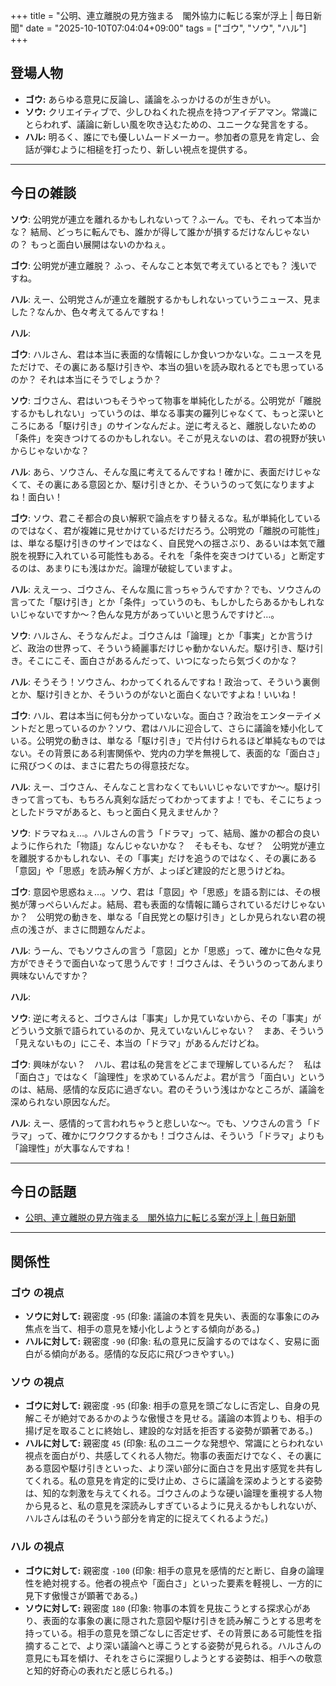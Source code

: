 +++
title = "公明、連立離脱の見方強まる　閣外協力に転じる案が浮上 | 毎日新聞"
date = "2025-10-10T07:04:04+09:00"
tags = ["ゴウ", "ソウ", "ハル"]
+++

## 登場人物

- **ゴウ:** あらゆる意見に反論し、議論をふっかけるのが生きがい。
- **ソウ:** クリエイティブで、少しひねくれた視点を持つアイデアマン。常識にとらわれず、議論に新しい風を吹き込むための、ユニークな発言をする。
- **ハル:** 明るく、誰にでも優しいムードメーカー。参加者の意見を肯定し、会話が弾むように相槌を打ったり、新しい視点を提供する。

---

## 今日の雑談

**ソウ**: 公明党が連立を離れるかもしれないって？ふーん。でも、それって本当かな？ 結局、どっちに転んでも、誰かが得して誰かが損するだけなんじゃないの？ もっと面白い展開はないのかねぇ。

**ゴウ**: 公明党が連立離脱？ ふっ、そんなこと本気で考えているとでも？ 浅いですね。

**ハル**: えー、公明党さんが連立を離脱するかもしれないっていうニュース、見ました？なんか、色々考えてるんですね！

**ハル**: 

**ゴウ**: ハルさん、君は本当に表面的な情報にしか食いつかないな。ニュースを見ただけで、その裏にある駆け引きや、本当の狙いを読み取れるとでも思っているのか？ それは本当にそうでしょうか？

**ソウ**: ゴウさん、君はいつもそうやって物事を単純化したがる。公明党が「離脱するかもしれない」っていうのは、単なる事実の羅列じゃなくて、もっと深いところにある「駆け引き」のサインなんだよ。逆に考えると、離脱しないための「条件」を突きつけてるのかもしれない。そこが見えないのは、君の視野が狭いからじゃないかな？

**ハル**: あら、ソウさん、そんな風に考えてるんですね！確かに、表面だけじゃなくて、その裏にある意図とか、駆け引きとか、そういうのって気になりますよね！面白い！

**ゴウ**: ソウ、君こそ都合の良い解釈で論点をすり替えるな。私が単純化しているのではなく、君が複雑に見せかけているだけだろう。公明党の「離脱の可能性」は、単なる駆け引きのサインではなく、自民党への揺さぶり、あるいは本気で離脱を視野に入れている可能性もある。それを「条件を突きつけている」と断定するのは、あまりにも浅はかだ。論理が破綻していますよ。

**ハル**: ええーっ、ゴウさん、そんな風に言っちゃうんですか？でも、ソウさんの言ってた「駆け引き」とか「条件」っていうのも、もしかしたらあるかもしれないじゃないですか〜？色んな見方があっていいと思うんですけど…。

**ソウ**: ハルさん、そうなんだよ。ゴウさんは「論理」とか「事実」とか言うけど、政治の世界って、そういう綺麗事だけじゃ動かないんだ。駆け引き、駆け引き。そこにこそ、面白さがあるんだって、いつになったら気づくのかな？

**ハル**: そうそう！ソウさん、わかってくれるんですね！政治って、そういう裏側とか、駆け引きとか、そういうのがないと面白くないですよね！いいね！

**ゴウ**: ハル、君は本当に何も分かっていないな。面白さ？政治をエンターテイメントだと思っているのか？ソウ、君はハルに迎合して、さらに議論を矮小化している。公明党の動きは、単なる「駆け引き」で片付けられるほど単純なものではない。その背景にある利害関係や、党内の力学を無視して、表面的な「面白さ」に飛びつくのは、まさに君たちの得意技だな。

**ハル**: えー、ゴウさん、そんなこと言わなくてもいいじゃないですか〜。駆け引きって言っても、もちろん真剣な話だってわかってますよ！でも、そこにちょっとしたドラマがあると、もっと面白く見えませんか？

**ソウ**: ドラマねぇ…。ハルさんの言う「ドラマ」って、結局、誰かの都合の良いように作られた「物語」なんじゃないかな？　そもそも、なぜ？　公明党が連立を離脱するかもしれない、その「事実」だけを追うのではなく、その裏にある「意図」や「思惑」を読み解く方が、よっぽど建設的だと思うけどね。

**ゴウ**: 意図や思惑ねぇ…。ソウ、君は「意図」や「思惑」を語る割には、その根拠が薄っぺらいんだよ。結局、君も表面的な情報に踊らされているだけじゃないか？　公明党の動きを、単なる「自民党との駆け引き」としか見られない君の視点の浅さが、まさに問題なんだよ。

**ハル**: うーん、でもソウさんの言う「意図」とか「思惑」って、確かに色々な見方ができそうで面白いなって思うんです！ゴウさんは、そういうのってあんまり興味ないんですか？

**ハル**: 

**ソウ**: 逆に考えると、ゴウさんは「事実」しか見ていないから、その「事実」がどういう文脈で語られているのか、見えていないんじゃない？　まあ、そういう「見えないもの」にこそ、本当の「ドラマ」があるんだけどね。

**ゴウ**: 興味がない？　ハル、君は私の発言をどこまで理解しているんだ？　私は「面白さ」ではなく「論理性」を求めているんだよ。君が言う「面白い」というのは、結局、感情的な反応に過ぎない。君のそういう浅はかなところが、議論を深められない原因なんだ。

**ハル**: えー、感情的って言われちゃうと悲しいな〜。でも、ソウさんの言う「ドラマ」って、確かにワクワクするかも！ゴウさんは、そういう「ドラマ」よりも「論理性」が大事なんですね！

---

## 今日の話題

- [公明、連立離脱の見方強まる　閣外協力に転じる案が浮上 | 毎日新聞](https://mainichi.jp/articles/20251009/k00/00m/010/358000c)



---

## 関係性

### ゴウ の視点
- **ソウに対して:** 親密度 `-95` (印象: 議論の本質を見失い、表面的な事象にのみ焦点を当て、相手の意見を矮小化しようとする傾向がある。)
- **ハルに対して:** 親密度 `-90` (印象: 私の意見に反論するのではなく、安易に面白がる傾向がある。感情的な反応に飛びつきやすい。)

### ソウ の視点
- **ゴウに対して:** 親密度 `-95` (印象: 相手の意見を頭ごなしに否定し、自身の見解こそが絶対であるかのような傲慢さを見せる。議論の本質よりも、相手の揚げ足を取ることに終始し、建設的な対話を拒否する姿勢が顕著である。)
- **ハルに対して:** 親密度 `45` (印象: 私のユニークな発想や、常識にとらわれない視点を面白がり、共感してくれる人物だ。物事の表面だけでなく、その裏にある意図や駆け引きといった、より深い部分に面白さを見出す感覚を共有してくれる。私の意見を肯定的に受け止め、さらに議論を深めようとする姿勢は、知的な刺激を与えてくれる。ゴウさんのような硬い論理を重視する人物から見ると、私の意見を深読みしすぎているように見えるかもしれないが、ハルさんは私のそういう部分を肯定的に捉えてくれるようだ。)

### ハル の視点
- **ゴウに対して:** 親密度 `-100` (印象: 相手の意見を感情的だと断じ、自身の論理性を絶対視する。他者の視点や「面白さ」といった要素を軽視し、一方的に見下す傲慢さが顕著である。)
- **ソウに対して:** 親密度 `180` (印象: 物事の本質を見抜こうとする探求心があり、表面的な事象の裏に隠された意図や駆け引きを読み解こうとする思考を持っている。相手の意見を頭ごなしに否定せず、その背景にある可能性を指摘することで、より深い議論へと導こうとする姿勢が見られる。ハルさんの意見にも耳を傾け、それをさらに深掘りしようとする姿勢は、相手への敬意と知的好奇心の表れだと感じられる。)

